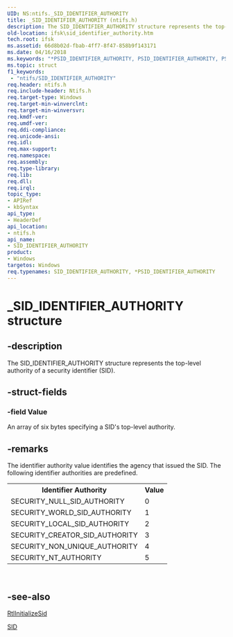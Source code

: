 ```yaml
---
UID: NS:ntifs._SID_IDENTIFIER_AUTHORITY
title: _SID_IDENTIFIER_AUTHORITY (ntifs.h)
description: The SID_IDENTIFIER_AUTHORITY structure represents the top-level authority of a security identifier (SID).
old-location: ifsk\sid_identifier_authority.htm
tech.root: ifsk
ms.assetid: 66d8b02d-fbab-4ff7-8f47-858b9f143171
ms.date: 04/16/2018
ms.keywords: "*PSID_IDENTIFIER_AUTHORITY, PSID_IDENTIFIER_AUTHORITY, PSID_IDENTIFIER_AUTHORITY structure pointer [Installable File System Drivers], SID_IDENTIFIER_AUTHORITY, SID_IDENTIFIER_AUTHORITY structure [Installable File System Drivers], _SID_IDENTIFIER_AUTHORITY, ifsk.sid_identifier_authority, ntifs/PSID_IDENTIFIER_AUTHORITY, ntifs/SID_IDENTIFIER_AUTHORITY, securitystructures_d1535875-a778-4b95-b736-e357e5379c19.xml"
ms.topic: struct
f1_keywords:
 - "ntifs/SID_IDENTIFIER_AUTHORITY"
req.header: ntifs.h
req.include-header: Ntifs.h
req.target-type: Windows
req.target-min-winverclnt: 
req.target-min-winversvr: 
req.kmdf-ver: 
req.umdf-ver: 
req.ddi-compliance: 
req.unicode-ansi: 
req.idl: 
req.max-support: 
req.namespace: 
req.assembly: 
req.type-library: 
req.lib: 
req.dll: 
req.irql: 
topic_type:
- APIRef
- kbSyntax
api_type:
- HeaderDef
api_location:
- ntifs.h
api_name:
- SID_IDENTIFIER_AUTHORITY
product:
- Windows
targetos: Windows
req.typenames: SID_IDENTIFIER_AUTHORITY, *PSID_IDENTIFIER_AUTHORITY
---
```


# _SID_IDENTIFIER_AUTHORITY structure


## -description


The SID_IDENTIFIER_AUTHORITY structure represents the top-level authority of a security identifier (SID). 


## -struct-fields




### -field Value

An array of six bytes specifying a SID's top-level authority. 


## -remarks



The identifier authority value identifies the agency that issued the SID. The following identifier authorities are predefined. 

<table>
<tr>
<th>Identifier Authority</th>
<th>Value</th>
</tr>
<tr>
<td>
SECURITY_NULL_SID_AUTHORITY

</td>
<td>
0

</td>
</tr>
<tr>
<td>
SECURITY_WORLD_SID_AUTHORITY

</td>
<td>
1

</td>
</tr>
<tr>
<td>
SECURITY_LOCAL_SID_AUTHORITY

</td>
<td>
2

</td>
</tr>
<tr>
<td>
SECURITY_CREATOR_SID_AUTHORITY

</td>
<td>
3

</td>
</tr>
<tr>
<td>
SECURITY_NON_UNIQUE_AUTHORITY

</td>
<td>
4

</td>
</tr>
<tr>
<td>
SECURITY_NT_AUTHORITY

</td>
<td>
5

</td>
</tr>
</table>
 




## -see-also




<a href="https://docs.microsoft.com/windows-hardware/drivers/ddi/content/ntifs/nf-ntifs-rtlinitializesid">RtlInitializeSid</a>



<a href="https://docs.microsoft.com/windows-hardware/drivers/ddi/content/ntifs/ns-ntifs-_sid">SID</a>
 

 

